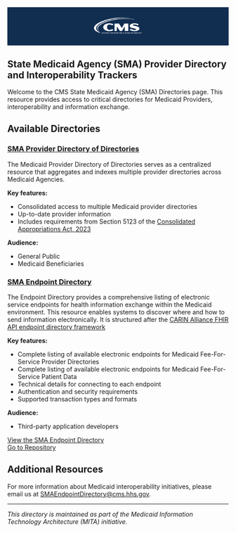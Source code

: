 
<div style="background-color:#112e51; padding: 20px; text-align: center;">
  <img src="CMS-logo-white.png" alt="CMS Logo" width="25%" style="vertical-align: left;" />
</div>

## State Medicaid Agency (SMA)  Provider Directory and Interoperability Trackers

Welcome to the CMS State Medicaid Agency (SMA) Directories page. This resource provides access to critical directories for Medicaid Providers, interoperability and information exchange.

## Available Directories

### [SMA Provider Directory of Directories](state-medicaid-provider-directories.md)

The Medicaid Provider Directory of Directories  serves as a centralized resource that aggregates and indexes multiple provider directories across Medicaid Agencies. 

**Key features:**

- Consolidated access to multiple Medicaid provider directories
- Up-to-date provider information
- Includes requirements from Section 5123 of the [Consolidated Appropriations Act, 2023](https://www.congress.gov/117/bills/hr2617/BILLS-117hr2617enr.pdf")

**Audience:**

- General Public
- Medicaid Beneficiaries  


### [SMA Endpoint Directory](https://github.com/CMSgov/SMA-Endpoint-Directory)

The Endpoint Directory provides a comprehensive listing of electronic service endpoints for health information exchange within the Medicaid environment. This resource enables systems to discover where and how to send information electronically. It is structured after the [CARIN Alliance FHIR API endpoint directory framework](https://confluence.hl7.org/spaces/FHIR/pages/113672758/Endpoint+directory+implementations+and+frameworks")

**Key features:**

- Complete listing of available electronic endpoints for Medicaid Fee-For-Service Provider Directories
- Complete listing of available electronic endpoints for Medicaid Fee-For-Service Patient Data
- Technical details for connecting to each endpoint
- Authentication and security requirements
- Supported transaction types and formats

**Audience:**
- Third-party application developers 

[View the SMA Endpoint Directory](https://github.com/CMSgov/SMA-Endpoint-Directory/blob/main/SMAEndpointDirectory.csv)\
[Go to Repository](https://github.com/CMSgov/SMA-Endpoint-Directory)

## Additional Resources

For more information about Medicaid interoperability initiatives, please email us at <SMAEndpointDirectory@cms.hhs.gov>.



---

*This directory is maintained as part of the Medicaid Information Technology Architecture (MITA) initiative.*

